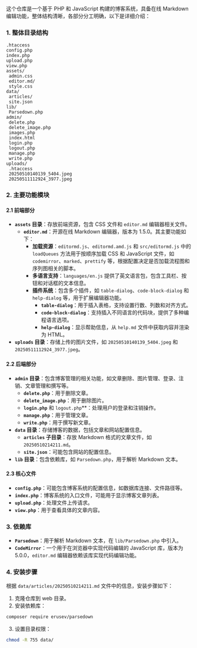 这个仓库是一个基于 PHP 和 JavaScript 构建的博客系统，具备在线 Markdown 编辑功能，整体结构清晰，各部分分工明确，以下是详细介绍：

### 1. 整体目录结构
```
.htaccess
config.php
index.php
upload.php
view.php
assets/
 admin.css
 editor.md/
 style.css
data/
 articles/
 site.json
lib/
 Parsedown.php
admin/
 delete.php
 delete_image.php
 images.php
 index.html
 login.php
 logout.php
 manage.php
 write.php
uploads/
 .htaccess
 20250510140139_5404.jpeg
 20250511112924_3977.jpeg
```

### 2. 主要功能模块

#### 2.1 前端部分
- **`assets` 目录**：存放前端资源，包含 CSS 文件和 `editor.md` 编辑器相关文件。
    - **`editor.md`**：开源在线 Markdown 编辑器，版本为 1.5.0。其主要功能如下：
        - **加载资源**：`editormd.js`、`editormd.amd.js` 和 `src/editormd.js` 中的 `loadQueues` 方法用于按顺序加载 CSS 和 JavaScript 文件，如 `codemirror`、`marked`、`prettify` 等，根据配置决定是否加载流程图和序列图相关的脚本。
        - **多语言支持**：`languages/en.js` 提供了英文语言包，包含工具栏、按钮和对话框的文本信息。
        - **插件系统**：包含多个插件，如 `table-dialog`、`code-block-dialog` 和 `help-dialog` 等，用于扩展编辑器功能。
            - **`table-dialog`**：用于插入表格，支持设置行数、列数和对齐方式。
            - **`code-block-dialog`**：支持插入不同语言的代码块，提供了多种编程语言选项。
            - **`help-dialog`**：显示帮助信息，从 `help.md` 文件中获取内容并渲染为 HTML。
- **`uploads` 目录**：存储上传的图片文件，如 `20250510140139_5404.jpeg` 和 `20250511112924_3977.jpeg`。

#### 2.2 后端部分
- **`admin` 目录**：包含博客管理的相关功能，如文章删除、图片管理、登录、注销、文章管理和撰写等。
    - **`delete.php`**：用于删除文章。
    - **`delete_image.php`**：用于删除图片。
    - **`login.php`** 和 `logout.php`**：处理用户的登录和注销操作。
    - **`manage.php`**：用于管理文章。
    - **`write.php`**：用于撰写新文章。
- **`data` 目录**：存储博客的数据，包括文章和网站配置信息。
    - **`articles` 子目录**：存放 Markdown 格式的文章文件，如 `20250510214211.md`。
    - **`site.json`**：可能包含网站的配置信息。
- **`lib` 目录**：包含依赖库，如 `Parsedown.php`，用于解析 Markdown 文本。

#### 2.3 核心文件
- **`config.php`**：可能包含博客系统的配置信息，如数据库连接、文件路径等。
- **`index.php`**：博客系统的入口文件，可能用于显示博客文章列表。
- **`upload.php`**：处理文件上传请求。
- **`view.php`**：用于查看具体的文章内容。

### 3. 依赖库
- **`Parsedown`**：用于解析 Markdown 文本，在 `lib/Parsedown.php` 中引入。
- **`CodeMirror`**：一个用于在浏览器中实现代码编辑的 JavaScript 库，版本为 5.0.0，`editor.md` 编辑器依赖该库实现代码编辑功能。

### 4. 安装步骤
根据 `data/articles/20250510214211.md` 文件中的信息，安装步骤如下：
1. 克隆仓库到 web 目录。
2. 安装依赖库：
```bash
composer require erusev/parsedown
```
3. 设置目录权限：
```bash
chmod -R 755 data/
```
